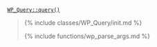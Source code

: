 <p><code><a href="https://developer.wordpress.org/reference/classes/wp_query/query/">WP_Query::query()</a></code></p>

<blockquote>

{% include classes/WP_Query/init.md %}

{% include functions/wp_parse_args.md %}

</blockquote>
